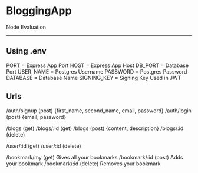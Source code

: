 # BloggingApp
Node Evaluation

******************************************************************************************************

## Using .env 
PORT = Express App Port
HOST = Express App Host
DB_PORT = Database Port
USER_NAME = Postgres Username
PASSWORD = Postgres Password 
DATABASE = Database Name
SIGNING_KEY = Signing Key Used in JWT

## Urls
/auth/signup (post) {first_name, second_name, email, password}
/auth/login (post) {email, password}

/blogs (get)
/blogs/:id (get)
/blogs (post)   {content, description}
/blogs/:id (delete)

/user/:id (get)
/user/:id (delete)

/bookmark/my (get) Gives all your bookmarks
/bookmark/:id (post) Adds your bookmark
/bookmark/:id (delete) Removes your bookmark